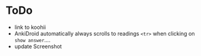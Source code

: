 # ToDo

- link to koohii
- AnkiDroid automatically always scrolls to readings ```<tr>``` when clicking on ```show answer```.... 
- update Screenshot
